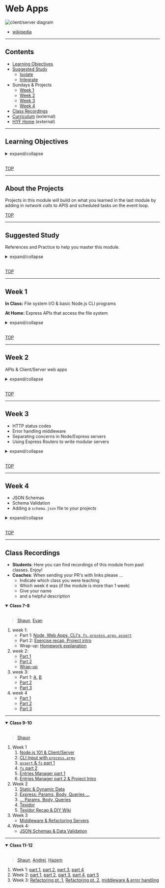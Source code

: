 # Web Apps

![client/server diagram](./diagrams/client-server-model.svg)

- [wikipedia](https://en.wikipedia.org/wiki/Client%E2%80%93server_model#/media/File:Client-server-model.svg)

---

## Contents

- [Learning Objectives](#learning-objectives)
- [Suggested Study](#suggested-study)
  - [Isolate](./isolate/index.html)
  - [Integrate](./integrate/README.md)
- Sundays & Projects
  - [Week 1](#week-1)
  - [Week 2](#week-2)
  - [Week 3](#week-3)
  - [Week 4](#week-4)
- [Class Recordings](#class-recordings)
- [Curriculum](https://home.hackyourfuture.be/curriculum) (external)
- [HYF Home](https://home.hackyourfuture.be/) (external)

---

## Learning Objectives

<details>
<summary>expand/collapse</summary>

### Programming Skills

- Comfortably work with the file system
- Explain "persistence"
- Build basic fullstack projects (SPA/API) that save to the file system
- Write RESTful APIs for simple data relationships
- Using NPM Packages in your projects
- Using Postman to develop APIs without a frontend
- Running and writing tests for API routes
- Documenting your code with JSDoc

### Native Node.js

- Node.js CLI scripts
  - [argsv](https://nodejs.org/en/knowledge/command-line/how-to-parse-command-line-arguments/) - Use command line arguments in Node
- Native Node.js modules
  - [assert](https://nodejs.org/api/assert.html) - Test values in Node.js
  - [fs](https://nodejs.org/api/fs.html) - Read & write form the file system
  - [path](https://nodejs.org/api/path.html) - Manipulate file paths
  - [util.promisify](https://nodejs.org/api/util.html#util_util_promisify_original) - Convert functions that take callbacks into Promises

### NPM Packages

- for fun:
  - [cowsay](https://github.com/piuccio/cowsay) - make cows say things
- for serious:
  - [node-fetch](https://github.com/node-fetch/node-fetch) - Make API requests from Node
  - [express](https://github.com/expressjs/express) - Minimalist web framework for node
  - [body-parser](https://github.com/expressjs/body-parser) - Parse HTTP request body into JS object
  - [cors](https://github.com/expressjs/cors) - Cross Origin Resource Sharing for Express
  - [morgan](https://github.com/expressjs/morgan) - logging for Express
  - [joi](https://github.com/hapijs/joi), [tv4](https://github.com/geraintluff/tv4) - JSON schemas & validation
  -

### Development Tools

- [JSDoc](https://github.com/jsdoc/jsdoc) - Generate documentation for your projects
- [Postman](https://www.postman.com/) - Test your APIs without a frontend

</details>
<br>

[TOP](#web-apps)

---

## About the Projects

Projects in this module will build on what you learned in the last module by adding in _network calls_ to APIS and scheduled tasks on the event loop.

[TOP](#web-apps)

---

## Suggested Study

References and Practice to help you master this module.

<details>
<summary>expand/collapse</summary>
<br>

> https://hackyourfuture.github.io/study/#/node-js/
>
> [Class Recordings](#class-recordings)

### Debugging Node in VSCode

- [Getting started with Node.js debugging in VS Code](https://www.youtube.com/watch?v=2oFKNL7vYV8)
- [Burke Holland](https://www.youtube.com/watch?v=NW2HG9C_mZc)
- [VSCode Channel Intro](https://www.youtube.com/watch?v=2oFKNL7vYV8)
- [James Q Quick](https://www.youtube.com/watch?v=yFtU6_UaOtA)
- [CodeSpace, 2 Ways](https://www.youtube.com/watch?v=N8O-Yf3hc-A)

### NPM

- [What is it? How to use it?](https://www.youtube.com/watch?v=8Rmj5UY5mJk)

### Node.js

- **101**
  - [Mosh: Node.js in 1 hour](https://www.youtube.com/watch?v=uVwtVBpw7RQ&list=PLTjRvDozrdlydy3uUBWZlLUTNpJSGGCEm&index=1)
  - [Traversy: Node for Absolute Beginners](https://www.youtube.com/watch?v=U8XF6AFGqlc)
  - [Traversy: Node.js Crash Course](https://www.youtube.com/watch?v=fBNz5xF-Kx4)
  - [NetNinja: Node Js Crash Course](https://www.youtube.com/playlist?list=PL4cUxeGkcC9jsz4LDYc6kv3ymONOKxwBU)
- **Built-In Modules**
  - [About _/examples-and-exercises:_ `fs`](https://vimeo.com/414475261) (first 20 minutes)
  - [promisifying-fs](https://github.com/hackyourfuturebelgium/promisifying-fs)
- **CLIs**
  - [cowsaydex](https://github.com/hackyourfuturebelgium/cowsaydex)
    - Practice using NPM Packages into your projects, starting with [cowsay](https://github.com/piuccio/cowsay)
  - [node-practice-replace](https://github.com/HackYourFutureBelgium/node-practice-replace)
- **API Calls**
  - [node-fetch](https://www.npmjs.com/package/node-fetch): a module for using `fetch` syntax in Node.js
  - To study a full app with `node-fetch`, head over to [weather-it-promised](../integrate/weather-it-promised) & [weather-it-async-await](../integrate/weather-it-async-await)
  - [node-fetchemon](https://github.com/hackyourfuturebelgium/node-fetchemon) (exercises to practice `node-fetch`)

### About Servers

- Middleware: [tutorialspoint](https://www.tutorialspoint.com/expressjs/expressjs_middleware.htm), [express.js guide](https://expressjs.com/en/guide/using-middleware.html), [writing middleware (video)](https://www.youtube.com/watch?v=msw1D8oSw5M)
- Static Serving: [alligator article](https://alligator.io/nodejs/serving-static-files-in-express/), [codedamn video](https://www.youtube.com/watch?v=7UErZ43jzrU)
- Error Handling Middleware:
  - [Handling Errors in Express](https://zellwk.com/blog/express-errors/)
  - [REST API Tutorial (Node, Express & Mongo) #10 - Error Handling](https://www.youtube.com/watch?v=w1V2SdzdQBs)
- CORS: [Cross Origin Resource Sharing](https://www.youtube.com/watch?v=x_Z6iYY5ibc)
- HTTP Statuses
  - [httpstatusdocs](https://httpstatusdogs.com/)
  - [HTTP Request Status Code Guide](https://www.youtube.com/watch?v=VLH3FMQ5BIQ)
  - [In 60 Seconds](https://www.youtube.com/watch?v=GrNrcmD6HLA)
  - [httpstatuses.com](https://httpstatuses.com/)
  - [wikipedia](https://en.wikipedia.org/wiki/List_of_HTTP_status_codes)
  - [http.cat](https://http.cat/)

### Express

- [Traversy: Express.js Crash Course](https://www.youtube.com/watch?v=L72fhGm1tfE)
- How To Build a Job Search App (Node, APIs, Vanilla JS): [video](https://www.youtube.com/watch?v=v7cprTuAnlA), [code](https://github.com/codebubb/job-search-app/)
- Error Handling
  - [The Net Ninja](https://www.youtube.com/watch?v=w1V2SdzdQBs)
  - [Andrew Mead](https://www.youtube.com/watch?v=R4uiu3fR38I)
  - [Devnami](https://www.youtube.com/watch?v=pYj48mDXHBU)
- `Router`
  - [Scotch.io](https://scotch.io/tutorials/learn-to-use-the-new-router-in-expressjs-4)
  - [Hungry Turtle](https://www.youtube.com/watch?v=paNikhYqdz0)
  - [Rithm School](https://www.youtube.com/watch?v=Lxp7147emnM)
  - [The Docs](https://expressjs.com/en/guide/routing.html)
- [pokedex-api](https://github.com/hackyourfuturebelgium/pokedex-api)

### Best Practices

- `config` file: [how to](https://goenning.net/2016/05/13/how-i-manage-application-configuration-with-nodejs/)

### JSON Schemas

- [The Docs](https://json-schema.org/learn/getting-started-step-by-step.html)
- [a video](https://www.youtube.com/watch?v=tp4IzG6oDA0)
- Schema Validation
  - [jsonschemavalidator.net](https://www.jsonschemavalidator.net/) (used in the prep videos)
  - [tv4 validation library](https://github.com/geraintluff/tv4) (prep video and your projects)

### Deployment

**Directly from GitHub**

- [FCC Article](https://www.freecodecamp.org/news/how-to-deploy-a-nodejs-app-to-heroku-from-github-without-installing-heroku-on-your-machine-433bec770efe/)
- [Heroku CI](https://www.heroku.com/continuous-integration)

**From Terminal**

- [Heroku Getting Started](https://devcenter.heroku.com/articles/getting-started-with-nodejs)
- [Scotch Tutorial](https://scotch.io/tutorials/how-to-deploy-a-node-js-app-to-heroku)
- [Heroku devhints](https://devhints.io/heroku)
- [Heroku DevCenter: Node.js Support](https://devcenter.heroku.com/articles/nodejs-support)
- [Heroku DevCenter: Advanced Automation](https://devcenter.heroku.com/articles/multiple-environments#advanced-linking-local-branches-to-remote-apps)

### From Founders and Coders

[Founders and Coders](https://founders-and-coders.gitbook.io/coursebook/) is another open-source course in web development. They have some great resources for learning Node, Express and Web Apps

- [Node.js](https://founders-and-coders.gitbook.io/coursebook/curriculum/node/schedule)
- [REST APIs](https://founders-and-coders.gitbook.io/coursebook/curriculum/rest-apis/schedule)
- [oliverjam](https://github.com/oliverjam?tab=repositories)
  - take a search through Oliver's repositories, worth it

</details>
<br>

[TOP](#web-apps)

---

## Week 1

**In Class:** File system I/O & basic Node.js CLI programs

**At Home:** Express APIs that access the file system

<details>
<summary>expand/collapse</summary>

### Before Class

- [Week 1 Prep Video](https://vimeo.com/467644885)
  - Running .js files in Node
  - `process.argv`
  - `assert`
  - `fs`
- **Have Node**
  - Install [NVM (node version manager)](https://github.com/nvm-sh/nvm)
  - Make sure you have the latest Node.js installed (14._._)
- **VS Code Debugger**
  - [Getting started with Node.js debugging in VS Code](https://www.youtube.com/watch?v=2oFKNL7vYV8)
- **Error-First Callbacks**
  - [fredkschott](https://fredkschott.com/post/2014/03/understanding-error-first-callbacks-in-node-js/) (article)
  - [Sid Harder](https://duckduckgo.com/?q=sid+harder+javascript+error+first&atb=v214-1&iax=videos&ia=videos&iai=https%3A%2F%2Fwww.youtube.com%2Fwatch%3Fv%3D0h8r2K7ZHZU) (video)
  - [David Connelly](https://www.youtube.com/watch?v=Pov477mI57A) (video)
- **`/examples-and-exercises`**
  - 2. Modules (examples)
  - 3. `process.argv` (example.js)
  - 4. `fs` Sync (examples)

### Lesson Plan

> during class

#### Before Break

- all together: [Class Slides](./slides/1-class.html)
- in groups: [04-fs-sync](./examples-and-exercises/04-fs-sync)

#### After Break

- [05-fs-async](./examples-and-exercises/05-fs-async)
  - examples: all together
  - exercises: in groups

### After Class

#### Practice Project

Not required, but it will help.

- [entries-manager-cli](./practice-projects/1-entries-manager)

#### `restful-courses` (project)

> Group Project, [Code-Along](https://github.com/HackYourFutureBelgium/homework-submission/#projects)

This week's project is to follow the [Build RESTful APIs with Node and Express](https://www.youtube.com/watch?v=pKd0Rpw7O48) by Mosh. Besides just Express and writing RESTful routes you will learn how to use _JSON schemas_, test your API's with _Postman_, use _environmental variables-, and practice continuous development using \_nodemon_.

Don't worry if you don't understand everything in this project. The tutorial covers a lot of material very quickly, we'll spend the next weeks going deeper into the topics Mosh covers here. Think of this week's project as a sneak preview of the coming 3 weeks.

Just copying his code is not all! After finishing with the tutorial you will need to refactor the code so that It reads and writes from a file called `courses.json` instead of using a local variable. ie:

1. ```js
   app.post('/api/courses', (req, res) => {
     const { error } = validateCourse(req.body);
     if (error) return res.status(400).send(error.details[0].message);
     const course = {
       id: courses.length + 1,
       name: req.body.name,
     };
     courses.push(course);
     res.send(course);
   });
   ```
1. ```js
   // there are some mistakes in this, we can't give it all away ;)
   app.post('/api/courses', (req, res) => {
     const { error } = validateCourse(req.body);
     if (error) {
       return res.status(400).send(error.details[0].message);
     }
     fs.writeFile(COURSES_PATH, (err, content) => {
       if (err) {
         res.status(500).send(err.message);
         return;
       }
       const parsedCourses = JSON.stringify(content);
       const course = {
         id: courses.length + 1,
         name: req.body.name,
       };
       parsedCourses.push(course);
       const stringifiedCourses = JSON.parse(parsedCourses, null, '  ');
       fs.readFile(COURSES_PATH, parsedCourses, err => {
         if (err) {
           res.status(500).send(err.message);
           return;
         }
         res.send(course);
       });
     });
   });
   ```

And here's a suggestion for how to organize your `courses.json` file:

```json
{
  "nextId": 3,
  "courses": [
    {
      "id": 0,
      "name": "x-ray"
    },
    {
      "id": 2,
      "name": "gamma-ray"
    }
  ]
}
```

You will be expected to turn in your code from his tutorial on a new repository called `restful-courses`. you will be assessed not only on your live demo, but also on the quality of your code, the correctness of your branches, the organization of your code, and the completeness of your README. Your repo must include:

#### Checklist

```md
- [ ] [repo](https://github.com/_/_) (with a complete README)
- [ ] [live demo](https://_.github.io/_)
- Project Planning
  - [ ] [Backlog](https://github.com/_/_/tree/master/project-planning/backlog.md)
  - [ ] [Development Strategy](https://github.com/_/_/tree/master/project-planning/development-strategy.md)
  - [ ] [Project board](https://github.com/_/_/projects/_)
- Implementation
  - [ ] API data is saved in `courses.json`
  - [ ] Deployed - [deployment url]()
```

</details>
<br>

[TOP](#web-apps)

---

## Week 2

APIs & Client/Server web apps

<details>
<summary>expand/collapse</summary>

### Before Class

- Slides: [live](./slides/2-prep.html)
- Examples & Exercises: [07-express-static-serving](./examples-and-exercises/07-express-static-serving)
- Recordings: [Part 1](https://vimeo.com/415924788), [Part 2](https://vimeo.com/415919630), [Part 3](https://vimeo.com/416350569)
- [About Servers](#about-servers)
- `config` file: [how to](https://goenning.net/2016/05/13/how-i-manage-application-configuration-with-nodejs/)
- HTTP Statuses
  - [In 60 Seconds](https://www.youtube.com/watch?v=GrNrcmD6HLA)
  - [httpstatuses.com](https://httpstatuses.com/)
  - [wikipedia](https://en.wikipedia.org/wiki/List_of_HTTP_status_codes)
  - [http.cat](https://http.cat/)

### During Class

#### Before Break

- all together: [Class Slides](./slides/2-class.html)
- in groups: [08-express-dynamic-serving](./examples-and-exercises/08-express-dynamic-serving/exercise)

#### After Break

- [09-params-queries-body](./examples-and-exercises/09-params-queries-body)
  - examples: all together
  - exercises: in groups

### After Class

#### Practice Project

It's not required, but it will help.

- [textidor](./practice-projects/2-textidor)

#### Project

**DIY Wiki**: [Starer Code](https://home.hackyourfuture.be/students/weekly-assignments#projects) (Individual Project)

This week's project is to complete the code in [the `diy-wiki` repository](https://github.com/hackyourfuturebelgium/diy-wiki).

#### Checklist

```md
- [ ] [repo](https://github.com/_/_) (with a complete README)
- [ ] [live demo](https://_.github.io/_)
- Project Planning
  - [ ] [Backlog](https://github.com/_/_/tree/master/project-planning/backlog.md)
  - [ ] [Development Strategy](https://github.com/_/_/tree/master/project-planning/development-strategy.md)
  - [ ] [Project board](https://github.com/_/_/projects/_)
- Implementation
  - [ ] Deployed - [deployment url]()
```

</details>
<br>

[TOP](#web-apps)

---

## Week 3

- HTTP status codes
- Error handling middleware
- Separating concerns in Node/Express servers
- Using Express Routers to write modular servers

<details>
<summary>expand/collapse</summary>

### Before Class

- [slides](./slides/3-prep.html)
- videos: [Part 1](https://vimeo.com/417960548), [Part 2](https://vimeo.com/418360319), [Part 3](https://vimeo.com/418359614)
- Examples: [10-refactoring-apis](./examples-and-exercises/10-refactoring-apis)
- Express Router
  - [Scotch.io](https://scotch.io/tutorials/learn-to-use-the-new-router-in-expressjs-4)
  - [Hungry Turtle](https://www.youtube.com/watch?v=paNikhYqdz0)
  - [Rithm School](https://www.youtube.com/watch?v=Lxp7147emnM)
  - [The Docs](https://expressjs.com/en/guide/routing.html)
- Express Error Handling
  - [The Net Ninja](https://www.youtube.com/watch?v=w1V2SdzdQBs)
  - [Andrew Mead](https://www.youtube.com/watch?v=R4uiu3fR38I)
  - [Devnami](https://www.youtube.com/watch?v=pYj48mDXHBU)

### During Class

#### Before Break

Practice refactoring small Express apps from single-file servers into multiple files using `express.Router()`.

- all together: [Class Slides](./slides/3-class.html)
- in groups: [10-refactoring-apis](./examples-and-exercises/10-refactoring-apis)

#### After Break

- [11-middleware-and-error-handling](./examples-and-exercises/11-middleware-and-error-handling)
  - examples: all together
  - exercises: in groups

### After Class

#### Practice Project

It's not required, but it will help. Revisit the text editor app you studied last week, this time refactoring the server from a single file to the same folder structure as the exercises. The code in this repo works! Your job is to make sure it _still_ works after you've refactored it :)

- [textidor-refactor](./practice-projects/3-textidor-refactor)

#### Project

- [the `courses-web-app` template repo](https://github.com/HackYourFutureBelgium/courses-web-app) (Group Project)

Again with the refactors?! This week's project is refactor the API from [Build RESTful APIs with Node and Express](https://www.youtube.com/watch?v=pKd0Rpw7O48) into a full web app. To help you get started, you can use [the `courses-web-app` template repo](https://github.com/HackYourFutureBelgium/courses-web-app).

Besides refactoring the backend into multiple files, you are also expected to develope a frontend for your API in the `/client` directory. You can design the frontend however you like, and organize the code in a way that makes sense to you. The main objective this week is to understand how the frontend & backend are related.

#### Checklist

```md
- [ ] [repo](https://github.com/_/_) (with a complete README)
- [ ] [live demo](https://_.github.io/_)
- Project Planning
  - [ ] [Backlog](https://github.com/_/_/tree/master/project-planning/backlog.md)
  - [ ] [Development Strategy](https://github.com/_/_/tree/master/project-planning/development-strategy.md)
  - [ ] [Project board](https://github.com/_/_/projects/_)
- Implementation
  - [ ] Config
  - [ ] Deployed - [deployment url]()
  - [ ] data in a .json file
```

</details>
<br>

[TOP](#web-apps)

---

## Week 4

- JSON Schemas
- Schema Validation
- Adding a `schema.json` file to your projects

<details>
<summary>expand/collapse</summary>

### Before Class

- [slides](./slides/4-prep.html)
- videos: [Part 1](https://vimeo.com/420678014), [Part 2](https://vimeo.com/422487341)
- Examples: [12-data-validation](./examples-and-exercises/12-data-validation)
- JSON Schemas
  - [The Docs](https://json-schema.org/learn/getting-started-step-by-step.html)
  - [a video](https://www.youtube.com/watch?v=tp4IzG6oDA0)
- JSON Schema Validation
  - [jsonschemavalidator.net](https://www.jsonschemavalidator.net/) (used in the prep videos)
  - [tv4 validation library](https://github.com/geraintluff/tv4) (prep video and your projects)

### During Class

#### Before Break

Practice using JSON Schemas & `tv4` to protect data saved in a .json file.

- all together: [Class Slides](./slides/4-class.html)
- in groups: [12-data-validation/exercises/1-write-data](./examples-and-exercises/12-data-validation/exercises/)

#### After break

- in groups: [2-write-data & 3-write-handlers](./examples-and-exercises/12-data-validation/exercises/)

### After Class

#### Practice Project

It's not required, but it will help. Build a simple _virtual file system_ using a .json data file and schema. This API is very similar to the one you studied the last two weeks, but instead of reading and writing actual files it stores file names and text contents as entries in a single .json file.

- [textidor-validated](./practice-projects/4-textidor-validated)

#### Project

**impress yourselves!** (Group Project)

This week's project is open-ended. Starting with the [tv4-validation-fs-template](https://github.com/HackYourFutureBelgium/tv4-validation-fs-template), build a project to impress yourself. You've been at HYF for a few months now and every week your projects have been given to you. You've hopefully learned about planning the steps of your projects, organizing your code, and writing clean code. It's time to put yourself to the test.

Here are some tips to help you find your way:

1. _start with your user_ Begin by identifying the type of person who will want ot use your app, and why they would want to use it. Who is this project for? What does the app do for them? Why is this helpful?
2. _define your data_ Before you start coding, understand the data your application will be using. This includes writing the schema and creating some starter data by hand.
3. _write your backend first_ After defining your data, write an API that allows users to create, read, update, and delete entries in your data file(s).

#### Checklist

```md
- [ ] [repo](https://github.com/_/_) (with a complete README)
- [ ] [live demo](https://_.github.io/_)
- Project Planning
  - [ ] [Backlog](https://github.com/_/_/tree/master/project-planning/backlog.md)
  - [ ] [Development Strategy](https://github.com/_/_/tree/master/project-planning/development-strategy.md)
  - [ ] [Project board](https://github.com/_/_/projects/_)
- Implementation
  - [ ] Deployed - [deployment link]()
  - [ ] A working frontend in the `/client` directory
  - [ ] A working API in the `/api` directory
  - [ ] A schema and valid data in the `/data` directory
```

</details>
<br>

[TOP](#web-apps)

---

## Class Recordings

- **Students**: Here you can find recordings of this module from past classes. Enjoy!
- **Coaches**: When sending your PR's with links please ...
  - Indicate which class you were teaching
  - Which week it was (if the module is more than 1 week)
  - Give your name
  - and a helpful description

<details open>
<summary><strong>Class 7-8</strong></summary>
<br>

> [Shaun](https://github.com/badgerbadgerbadgerbadger), [Evan](https://github.com/colevanderswands/)

1. week 1:
   - Part 1: [Node, Web Apps, CLI's, `fs`, `process.argv`, `assert`](https://vimeo.com/414454713)
   - Part 2: [Exercise recap, Project intro](https://vimeo.com/414475261)
   - Wrap-up: [Homework explanation](https://vimeo.com/414475261)
2. week 2:
   - [Part 1](https://vimeo.com/416866173)
   - [Part 2](https://vimeo.com/416889277)
   - [Wrap-up](https://vimeo.com/416906829)
3. week 3:
   - Part 1: [A](https://vimeo.com/417960548), [B](https://vimeo.com/419545487)
   - [Part 2](https://vimeo.com/418360319)
   - [Part 3](https://vimeo.com/418359614)
4. week 4
   - [Part 1](https://vimeo.com/422120045)
   - [Part 2](https://vimeo.com/422148011)
   - [Part 3](https://vimeo.com/422149853)

</details>

---

<details open>
<summary><strong>Class 9-10</strong></summary>
<br>

> [Shaun](https://github.com/badgerbadgerbadgerbadger)

1. Week 1
   1. [Node.js 101 & Client/Server](https://vimeo.com/469893530)
   2. [CLI Input with `process.argv`](https://vimeo.com/469895085)
   3. [`assert` & `fs` part 1](https://vimeo.com/469895326)
   4. [`fs` part 2](https://vimeo.com/469895748)
   5. [Entries Manager part 1](https://vimeo.com/469896412)
   6. [Entries Manager part 2 & Project Intro](https://vimeo.com/469897191)
2. Week 2
   1. [Static & Dynamic Data](https://vimeo.com/472210283)
   2. [Express: Params, Body, Queries ...](https://vimeo.com/472211229)
   3. [... Params, Body, Queries](https://vimeo.com/472211640)
   4. [Texidor](https://vimeo.com/472212077)
   5. [Texidor Recap & DIY Wiki](https://vimeo.com/472212418)
3. Week 3
   - [Middleware & Refactoring Servers](https://vimeo.com/488986376)
4. Week 4:
   - [JSON Schemas & Data Validation](https://vimeo.com/488987165)

</details>

---

<details open>
<summary><strong>Class 11-12</strong></summary>
<br>

> [Shaun](https://github.com/badgerbadgerbadgerbadger), [Andrej](https://github.com/gajduk), [Hazem](https://github.com/HazemBittar)

1. Week 1: [part 1](https://vimeo.com/515253111), [part 2](https://vimeo.com/515253217), [part 3](https://vimeo.com/515252844), [part 4](https://vimeo.com/515253024)
2. Week 2: [part 1](https://vimeo.com/518077272), [part 2](https://vimeo.com/518093815), [part 3](https://vimeo.com/518093931), [part 4](https://vimeo.com/518094041), [part 5](https://vimeo.com/518094087)
3. Week 3: [Refactoring pt. 1](https://vimeo.com/520916421), [Refactoring pt. 2](https://vimeo.com/520916669), [middleware & error handling](https://vimeo.com/520916816)

</details>
